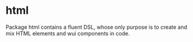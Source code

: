 # html
Package html contains a fluent DSL, whose only purpose is to create and mix HTML elements and wui components in code.
